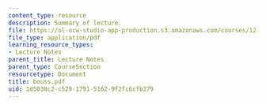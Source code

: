 ```yaml
---
content_type: resource
description: Summary of lecture.
file: https://ol-ocw-studio-app-production.s3.amazonaws.com/courses/12-802-wave-motions-in-the-ocean-and-atmosphere-spring-2004/1d5038c2c529179151629f2fc6cfb379_bouss.pdf
file_type: application/pdf
learning_resource_types:
- Lecture Notes
parent_title: Lecture Notes
parent_type: CourseSection
resourcetype: Document
title: bouss.pdf
uid: 1d5038c2-c529-1791-5162-9f2fc6cfb379
---
```

